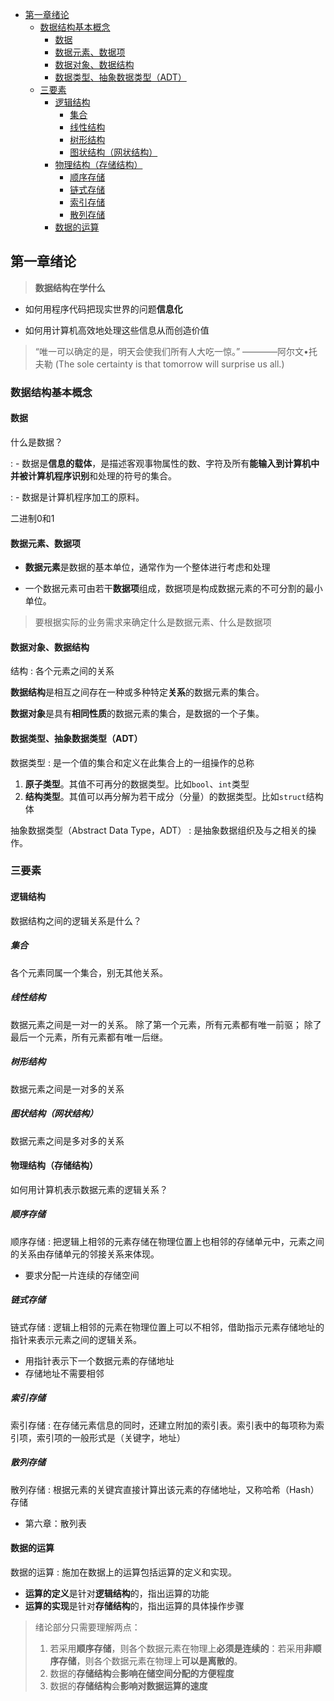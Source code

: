 
- [第一章绪论](#第一章绪论)
  - [数据结构基本概念](#数据结构基本概念)
    - [数据](#数据)
    - [数据元素、数据项](#数据元素数据项)
    - [数据对象、数据结构](#数据对象数据结构)
    - [数据类型、抽象数据类型（ADT）](#数据类型抽象数据类型adt)
  - [三要素](#三要素)
    - [逻辑结构](#逻辑结构)
      - [集合](#集合)
      - [线性结构](#线性结构)
      - [树形结构](#树形结构)
      - [图状结构（网状结构）](#图状结构网状结构)
    - [物理结构（存储结构）](#物理结构存储结构)
      - [顺序存储](#顺序存储)
      - [链式存储](#链式存储)
      - [索引存储](#索引存储)
      - [散列存储](#散列存储)
    - [数据的运算](#数据的运算)

## 第一章绪论

> **数据结构在学什么**

- 如何用程序代码把现实世界的问题**信息化**

- 如何用计算机高效地处理这些信息从而创造价值

> “唯一可以确定的是，明天会使我们所有人大吃一惊。” ————阿尔文•托夫勒
> (The sole certainty is that tomorrow will surprise us all.)

### 数据结构基本概念

#### 数据

什么是数据？

: - 数据是**信息的载体**，是描述客观事物属性的数、字符及所有**能输入到计算机中并被计算机程序识别**和处理的符号的集合。

: - 数据是计算机程序加工的原料。

二进制0和1

#### 数据元素、数据项

- **数据元素**是数据的基本单位，通常作为一个整体进行考虑和处理

- 一个数据元素可由若干**数据项**组成，数据项是构成数据元素的不可分割的最小单位。

> 要根据实际的业务需求来确定什么是数据元素、什么是数据项

#### 数据对象、数据结构

结构
: 各个元素之间的关系

**数据结构**是相互之间存在一种或多种特定**关系**的数据元素的集合。

**数据对象**是具有**相同性质**的数据元素的集合，是数据的一个子集。

#### 数据类型、抽象数据类型（ADT）

数据类型
: 是一个值的集合和定义在此集合上的一组操作的总称

1. **原子类型**。其值不可再分的数据类型。比如`bool`、`int`类型
2. **结构类型**。其值可以再分解为若干成分（分量）的数据类型。比如`struct`结构体

抽象数据类型（Abstract Data Type，ADT）
: 是抽象数据组织及与之相关的操作。

### 三要素

#### 逻辑结构

数据结构之间的逻辑关系是什么？

##### 集合

各个元素同属一个集合，别无其他关系。
<!-- ![image](images/截圖%202022-09-02%2023.16.35.png) -->

##### 线性结构

数据元素之间是一对一的关系。
除了第一个元素，所有元素都有唯一前驱；
除了最后一个元素，所有元素都有唯一后继。
<!-- ![image](images/截圖%202022-09-02%2023.17.58.png) -->

##### 树形结构

数据元素之间是一对多的关系
<!-- ![image](images/截圖%202022-09-03%2010.59.05.png) -->

##### 图状结构（网状结构）

数据元素之间是多对多的关系
<!-- ![image](images/截圖%202022-09-03%2011.00.04.png) -->

#### 物理结构（存储结构）

如何用计算机表示数据元素的逻辑关系？

##### 顺序存储

顺序存储
: 把逻辑上相邻的元素存储在物理位置上也相邻的存储单元中，元素之间的关系由存储单元的邻接关系来体现。

- 要求分配一片连续的存储空间

<!-- ![image](images/截圖%202022-09-03%2011.12.55.png) -->

##### 链式存储

链式存储
: 逻辑上相邻的元素在物理位置上可以不相邻，借助指示元素存储地址的指针来表示元素之间的逻辑关系。

- 用指针表示下一个数据元素的存储地址
- 存储地址不需要相邻

<!-- ![image](images/截圖%202022-09-03%2011.11.16.png) -->

##### 索引存储

索引存储
: 在存储元素信息的同时，还建立附加的索引表。索引表中的每项称为索引项，索引项的一般形式是（关键字，地址）

<!-- ![image](images/截圖%202022-09-03%2011.08.39.png) -->

##### 散列存储

散列存储
: 根据元素的关键宾直接计算出该元素的存储地址，又称哈希（Hash）存储

- 第六章：散列表

#### 数据的运算

数据的运算
: 施加在数据上的运算包括运算的定义和实现。

- **运算的定义**是针对**逻辑结构**的，指出运算的功能
- **运算的实现**是针对**存储结构**的，指出运算的具体操作步骤

> 绪论部分只需要理解两点：
>
> 1. 若采用**顺序存储**，则各个数据元素在物理上**必须是连续的**：若采用**非顺序存储**，则各个数据元素在物理上**可以是离散的**。
> 2. 数据的**存储结构**会**影响在储空间分配的方便程度**
> 3. 数据的**存储结构**会**影响对数据运算的速度**
